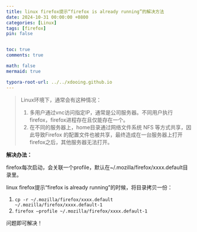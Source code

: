 ```yaml
---
title: linux firefox提示“firefox is already running”的解决方法
date: 2024-10-31 00:00:00 +0800
categories: [Linux]
tags: [firefox]
pin: false


toc: true
comments: true

math: false
mermaid: true

typora-root-url: ../../xdooing.github.io
---
```






> Linux环境下，通常会有这种情况：
>
> 1. 多用户通过vnc访问指定IP，通常是公司服务器。不同用户执行firefox，firefox进程存在且仅能存在一个。
> 2. 在不同的服务器上，home目录通过网络文件系统 NFS 等方式共享，因此导致Firefox 的配置文件也被共享，最终造成在一台服务器上打开firefox之后，其他服务器无法打开。



**解决办法：**

firefox每次启动，会关联一个profile，默认在~/.mozilla/firefox/xxxx.default目录里。

linux firefox提示“firefox is already running”的时候，将目录拷贝一份：

1. `cp -r ~/.mozilla/firefox/xxxx.default ~/.mozilla/firefox/xxxx.default-1`
2. `firefox –profile ~/.mozilla/firefox/xxxx.default-1`

问题即可解决！
